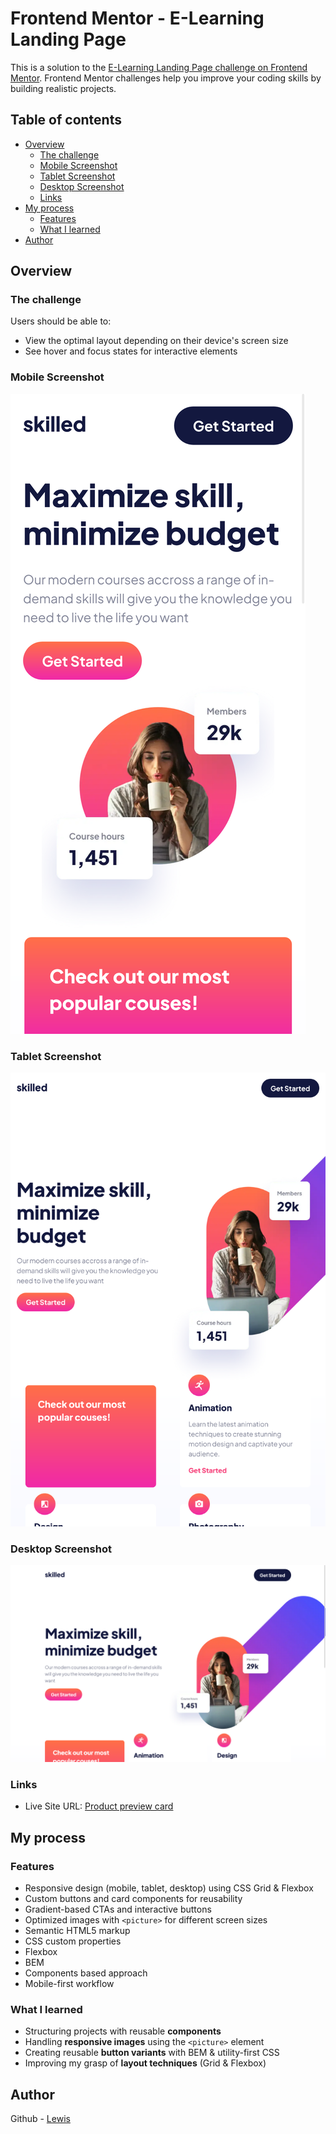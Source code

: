 # Frontend Mentor - E-Learning Landing Page

This is a solution to the [E-Learning Landing Page challenge on Frontend Mentor](https://www.frontendmentor.io/challenges/skilled-elearning-landing-page-S1ObDrZ8q). Frontend Mentor challenges help you improve your coding skills by building realistic projects.

## Table of contents

- [Overview](#overview)
  - [The challenge](#the-challenge)
  - [Mobile Screenshot](#mobile-screenshot)
  - [Tablet Screenshot](#tablet-screenshot)
  - [Desktop Screenshot](#desktop-screenshot)
  - [Links](#links)
- [My process](#my-process)
  - [Features](#features)
  - [What I learned](#what-i-learned)
- [Author](#author)

## Overview

### The challenge

Users should be able to:

- View the optimal layout depending on their device's screen size
- See hover and focus states for interactive elements

### Mobile Screenshot

![](./assets/images/screenshots/mobile-screenshot.png)

### Tablet Screenshot

![](./assets/images/screenshots/tablet-screenshot.png)

### Desktop Screenshot

![](./assets/images/screenshots/desktop-screenshot.png)

### Links

- Live Site URL: [Product preview card](https://frontendmentor-product-preview-card-ten.vercel.app/)

## My process

### Features

- Responsive design (mobile, tablet, desktop) using CSS Grid & Flexbox
- Custom buttons and card components for reusability
- Gradient-based CTAs and interactive buttons
- Optimized images with `<picture>` for different screen sizes
- Semantic HTML5 markup
- CSS custom properties
- Flexbox
- BEM
- Components based approach
- Mobile-first workflow

### What I learned

- Structuring projects with reusable **components**
- Handling **responsive images** using the `<picture>` element
- Creating reusable **button variants** with BEM & utility-first CSS
- Improving my grasp of **layout techniques** (Grid & Flexbox)

## Author

Github - [Lewis](https://github.com/Lewis-mbui)
